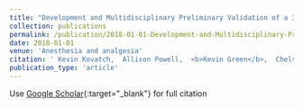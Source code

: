 ```yaml
---
title: "Development and Multidisciplinary Preliminary Validation of a 3-Dimensional-Printed Pediatric Airway Model for Emergency Airway Front-of-Neck Access Procedures."
collection: publications
permalink: /publication/2018-01-01-Development-and-Multidisciplinary-Preliminary-Validation-of-a-3-Dimensional-Printed-Pediatric-Airway
date: 2018-01-01
venue: 'Anesthesia and analgesia'
citation: ' Kevin Kovatch,  Allison Powell,  <b>Kevin Green</b>,  Chelsea Reighard,  Glenn Green,  Virginia Gauger,  Deborah Rooney,  David Zopf, &quot;Development and Multidisciplinary Preliminary Validation of a 3-Dimensional-Printed Pediatric Airway Model for Emergency Airway Front-of-Neck Access Procedures..&quot; Anesthesia and analgesia, 2018.'
publication_type: 'article'
---
```

Use [Google Scholar](https://scholar.google.com/scholar?q=Development+and+Multidisciplinary+Preliminary+Validation+of+a+3+Dimensional+Printed+Pediatric+Airway+Model+for+Emergency+Airway+Front+of+Neck+Access+Procedures.){:target="_blank"} for full citation